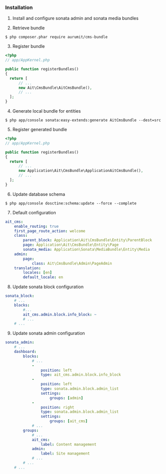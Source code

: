### Installation

1) Install and configure sonata admin and sonata media bundles

2) Retrieve bundle

```$ php composer.phar require aurumit/cms-bundle```

3) Register bundle

```php
<?php
// app/AppKernel.php

public function registerBundles()
{
  return [
      // ...
      new Ait\CmsBundle\AitCmsBundle(),
      // ...
  ];
}
```

4) Generate local bundle for entities

```$ php app/console sonata:easy-extends:generate AitCmsBundle --dest=src```

5) Register generated bundle

```php
<?php
// app/AppKernel.php

public function registerBundles()
{
  return [
      // ...
      new Application\Ait\CmsBundle\ApplicationAitCmsBundle(),
      // ...
  ];
}
```

6) Update database schema

```$ php app/console dosctine:schema:update --force --complete```

7) Default configuration

```yaml
ait_cms:
    enable_routing: true
    first_page_route_action: welcome
    class:
        parent_block: Application\Ait\CmsBundle\Entity\ParentBlock
        page: Application\Ait\CmsBundle\Entity\Page
        sonata_media: Application\Sonata\MediaBundle\Entity\Media
    admin:
        page:
            class: Ait\CmsBundle\Admin\PageAdmin
    translation:
        locales: [en]
        default_locale: en
```

8) Update sonata block configuration

```yaml
sonata_block:
    # ...
    blocks:
        #...
        ait_cms.admin.block.info_block: ~
        # ...
    # ...
```

9) Update sonata admin configuration

```yaml
sonata_admin:
    # ...
    dashboard:
        blocks:
            # ...
            -
                position: left
                type: ait_cms.admin.block.info_block
            -
                position: left
                type: sonata.admin.block.admin_list
                settings:
                    groups: [admin]
            -
                position: right
                type: sonata.admin.block.admin_list
                settings:
                    groups: [ait_cms]
            # ...
        groups:
            # ...
            ait_cms:
                label: Content management
            admin:
                label: Site management
            # ...
        # ...
    # ...
```
